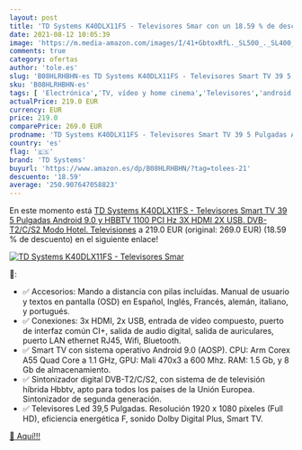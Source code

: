 ```yaml
---
layout: post
title: 'TD Systems K40DLX11FS - Televisores Smar con un 18.59 % de descuento'
date: 2021-08-12 10:05:39
image: 'https://m.media-amazon.com/images/I/41+GbtoxRfL._SL500_._SL400_.jpg'
comments: true
category: ofertas
author: 'tole.es'
slug: 'B08HLRHBHN-es TD Systems K40DLX11FS - Televisores Smart TV 39 5 Pulgadas...'
sku: 'B08HLRHBHN-es'
tags: [ 'Electrónica','TV, vídeo y home cinema','Televisores','android','td systems', ]
actualPrice: 219.0 EUR
currency: EUR
price: 219.0
comparePrice: 269.0 EUR
prodname: 'TD Systems K40DLX11FS - Televisores Smart TV 39 5 Pulgadas Android 9.0 y HBBTV  1100 PCI Hz  3X HDMI  2X USB. DVB-T2/C/S2  Modo Hotel. Televisiones'
country: 'es'
flag: '🇪🇸'
brand: 'TD Systems'
buyurl: 'https://www.amazon.es/dp/B08HLRHBHN/?tag=tolees-21'
descuento: '18.59'
average: '250.907647058823'
---
```


En este momento está [TD Systems K40DLX11FS - Televisores Smart TV 39 5 Pulgadas Android 9.0 y HBBTV  1100 PCI Hz  3X HDMI  2X USB. DVB-T2/C/S2  Modo Hotel. Televisiones](https://www.amazon.es/dp/B08HLRHBHN/?tag=tolees-21) a 219.0 EUR (original: 269.0 EUR) (18.59 %  de descuento) en el siguiente enlace!

[![TD Systems K40DLX11FS - Televisores Smar](https://m.media-amazon.com/images/I/41+GbtoxRfL._SL500_._SL400_.jpg)](https://www.amazon.es/dp/B08HLRHBHN/?tag=tolees-21)

🔎:

- ✅ Accesorios: Mando a distancia con pilas incluidas. Manual de usuario y textos en pantalla (OSD) en Español, Inglés, Francés, alemán, italiano, y portugués.
- ✅ Conexiones: 3x HDMI, 2x USB, entrada de vídeo compuesto, puerto de interfaz común CI+, salida de audio digital, salida de auriculares, puerto LAN ethernet RJ45, Wifi, Bluetooth.
- ✅ Smart TV con sistema operativo Android 9.0 (AOSP). CPU: Arm Corex A55 Quad Core a 1.1 GHz, GPU: Mali 470x3 a 600 Mhz. RAM: 1.5 Gb, y 8 Gb de almacenamiento.
- ✅ Sintonizador digital DVB-T2/C/S2, con sistema de de televisión híbrida Hbbtv, apto para todos los países de la Unión Europea. Sintonizador de segunda generación.
- ✅ Televisores Led 39,5 Pulgadas. Resolución 1920 x 1080 píxeles (Full HD), eficiencia energética F, sonido Dolby Digital Plus, Smart TV.

[🛒 Aquí!!!](https://www.amazon.es/dp/B08HLRHBHN/?tag=tolees-21)

